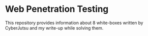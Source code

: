 # Web Penetration Testing 

This repository provides information about 8 white-boxes written by CyberJutsu and my write-up while solving them. 
